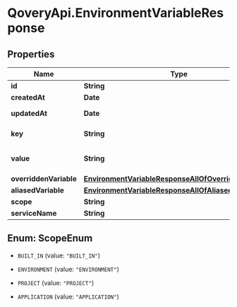 # QoveryApi.EnvironmentVariableResponse

## Properties

Name | Type | Description | Notes
------------ | ------------- | ------------- | -------------
**id** | **String** |  | [readonly] 
**createdAt** | **Date** |  | [readonly] 
**updatedAt** | **Date** |  | [optional] [readonly] 
**key** | **String** | key is case sensitive | 
**value** | **String** | value of the env variable. | 
**overriddenVariable** | [**EnvironmentVariableResponseAllOfOverriddenVariable**](EnvironmentVariableResponseAllOfOverriddenVariable.md) |  | [optional] 
**aliasedVariable** | [**EnvironmentVariableResponseAllOfAliasedVariable**](EnvironmentVariableResponseAllOfAliasedVariable.md) |  | [optional] 
**scope** | **String** |  | 
**serviceName** | **String** |  | [optional] 



## Enum: ScopeEnum


* `BUILT_IN` (value: `"BUILT_IN"`)

* `ENVIRONMENT` (value: `"ENVIRONMENT"`)

* `PROJECT` (value: `"PROJECT"`)

* `APPLICATION` (value: `"APPLICATION"`)




